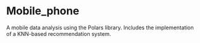 # Mobile_phone
A mobile data analysis using the Polars library. Includes the implementation of a KNN-based recommendation system.
